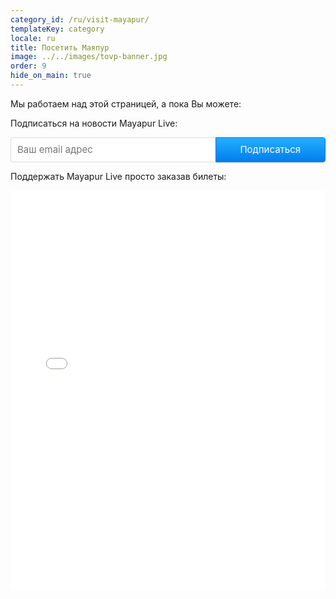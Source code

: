 ```yaml
---
category_id: /ru/visit-mayapur/
templateKey: category
locale: ru
title: Посетить Маяпур
image: ../../images/tovp-banner.jpg
order: 9
hide_on_main: true
---
```


Мы работаем над этой страницей, а пока Вы можете:

Подписаться на новости Mayapur Live:

<style> .gumroad-follow-form-embed { zoom: 1; } .gumroad-follow-form-embed:before, .gumroad-follow-form-embed:after { display: table; line-height: 0; content: ""; } .gumroad-follow-form-embed:after { clear: both; } .gumroad-follow-form-embed * { margin: 0; border: 0; padding: 0; outline: 0; box-sizing: border-box !important; float: left !important; } .gumroad-follow-form-embed input { border-radius: 4px; border-top-right-radius: 0; border-bottom-right-radius: 0; font-family: -apple-system, ".SFNSDisplay-Regular", "Helvetica Neue", Helvetica, Arial, sans-serif; font-size: 15px; line-height: 20px; background: #fff; border: 1px solid #ddd; border-right: 0; color: #aaa; padding: 10px; box-shadow: inset 0 1px 0 rgba(0, 0, 0, 0.02); background-position: top right; background-repeat: no-repeat; text-rendering: optimizeLegibility; font-smoothing: antialiased; -webkit-appearance: none; -moz-appearance: caret; width: 65% !important; height: 40px !important; } .gumroad-follow-form-embed button { border-radius: 4px; border-top-left-radius: 0; border-bottom-left-radius: 0; box-shadow: 0 1px 1px rgba(0, 0, 0, 0.12); -webkit-transition: all .05s ease-in-out; transition: all .05s ease-in-out; display: inline-block; padding: 11px 15px 12px; cursor: pointer; color: #fff; font-size: 15px; line-height: 100%; font-family: -apple-system, ".SFNSDisplay-Regular", "Helvetica Neue", Helvetica, Arial, sans-serif; background: #0088ff; border: 1px solid #007ae6; filter: "progid:DXImageTransform.Microsoft.gradient(startColorstr=#26aeff, endColorstr=#007eec, GradientType=0)"; background: -webkit-linear-gradient(#26aeff, #007eec); background: linear-gradient(to bottom, #26aeff, #007eec); height: 40px !important; width: 35% !important; } </style> <form action="https://gumroad.com/follow_from_embed_form" class="form gumroad-follow-form-embed" method="post"> <input name="seller_id" type="hidden" value="7371287049397"> <input name="email" placeholder="Ваш email адрес" type="email"> <button data-custom-highlight-color="" type="submit">Подписаться</button> </form>

Поддержать Mayapur Live просто заказав билеты:

<iframe scrolling='no' width="100%" height="640px" frameborder='0' src="//www.travelpayouts.com/widgets/7c669dfab8d675d4dfe6d0bf8be8a44d.html?v=1831" />
